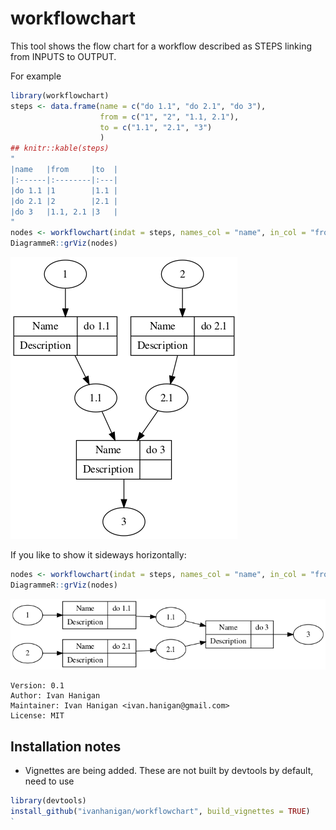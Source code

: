 # workflowchart

This tool shows the flow chart for a workflow described as STEPS linking from INPUTS to OUTPUT.

For example 

```r
library(workflowchart)
steps <- data.frame(name = c("do 1.1", "do 2.1", "do 3"), 
                    from = c("1", "2", "1.1, 2.1"), 
                    to = c("1.1", "2.1", "3")
                    )
## knitr::kable(steps)
"
|name   |from     |to  |
|:------|:--------|:---|
|do 1.1 |1        |1.1 |
|do 2.1 |2        |2.1 |
|do 3   |1.1, 2.1 |3   |
"
nodes <- workflowchart(indat = steps, names_col = "name", in_col = "from", out_col = "to")
DiagrammeR::grViz(nodes)
```

![](inst/workflowchart_demo.png)


If you like to show it sideways horizontally:

```r
nodes <- workflowchart(indat = steps, names_col = "name", in_col = "from", out_col = "to", sideways = T)
DiagrammeR::grViz(nodes)
```


![](inst/workflowchart_demo_sideways.png)


```
Version: 0.1
Author: Ivan Hanigan
Maintainer: Ivan Hanigan <ivan.hanigan@gmail.com>
License: MIT
```

## Installation notes

- Vignettes are being added. These are not built by devtools by default, need to use 

```r
library(devtools)
install_github("ivanhanigan/workflowchart", build_vignettes = TRUE)
`